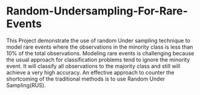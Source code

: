 # Random-Undersampling-For-Rare-Events
This Project demonstrate the use of random Under sampling technique to model rare events where the observations in the minority class is less than 10% of the total observations.
Modeling rare events is challenging because the usual approach for classification problems tend to ignore the minority event. It will classify all observations to the majority class and still will achieve a very high accuracy.
An effective approach to counter the shortcoming of the traditional methods is to use Random Under Sampling(RUS).
